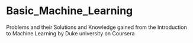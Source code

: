 # Basic_Machine_Learning
Problems and their Solutions and Knowledge gained from the Introduction to Machine Learning by Duke university on Coursera
